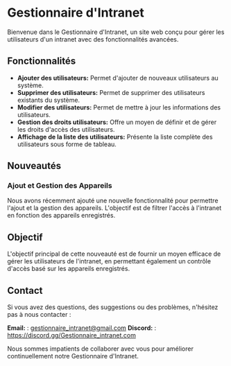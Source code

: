 # Gestionnaire d'Intranet

Bienvenue dans le Gestionnaire d'Intranet, un site web conçu pour gérer les utilisateurs d'un intranet avec des fonctionnalités avancées.

## Fonctionnalités

- **Ajouter des utilisateurs:** Permet d'ajouter de nouveaux utilisateurs au système.
- **Supprimer des utilisateurs:** Permet de supprimer des utilisateurs existants du système.
- **Modifier des utilisateurs:** Permet de mettre à jour les informations des utilisateurs.
- **Gestion des droits utilisateurs:** Offre un moyen de définir et de gérer les droits d'accès des utilisateurs.
- **Affichage de la liste des utilisateurs:** Présente la liste complète des utilisateurs sous forme de tableau.

## Nouveautés

### Ajout et Gestion des Appareils

Nous avons récemment ajouté une nouvelle fonctionnalité pour permettre l'ajout et la gestion des appareils. L'objectif est de filtrer l'accès à l'intranet en fonction des appareils enregistrés.

## Objectif

L'objectif principal de cette nouveauté est de fournir un moyen efficace de gérer les utilisateurs de l'intranet, en permettant également un contrôle d'accès basé sur les appareils enregistrés.

## Contact

Si vous avez des questions, des suggestions ou des problèmes, n'hésitez pas à nous contacter :

**Email:** : gestionnaire_intranet@gmail.com
**Discord:** : https://discord.gg/Gestionnaire_intranet.com

Nous sommes impatients de collaborer avec vous pour améliorer continuellement notre Gestionnaire d'Intranet.
